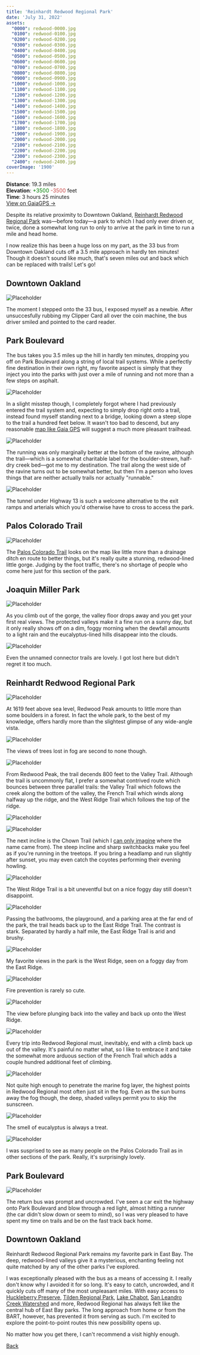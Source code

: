 ```yaml
---
title: 'Reinhardt Redwood Regional Park'
date: 'July 31, 2022'
assets:
  "0000": redwood-0000.jpg
  "0100": redwood-0100.jpg
  "0200": redwood-0200.jpg
  "0300": redwood-0300.jpg
  "0400": redwood-0400.jpg
  "0500": redwood-0500.jpg
  "0600": redwood-0600.jpg
  "0700": redwood-0700.jpg
  "0800": redwood-0800.jpg
  "0900": redwood-0900.jpg
  "1000": redwood-1000.jpg
  "1100": redwood-1100.jpg
  "1200": redwood-1200.jpg
  "1300": redwood-1300.jpg
  "1400": redwood-1400.jpg
  "1500": redwood-1500.jpg
  "1600": redwood-1600.jpg
  "1700": redwood-1700.jpg
  "1800": redwood-1800.jpg
  "1900": redwood-1900.jpg
  "2000": redwood-2000.jpg
  "2100": redwood-2100.jpg
  "2200": redwood-2200.jpg
  "2300": redwood-2300.jpg
  "2400": redwood-2400.jpg
coverImage: '1900'
---
```


<span data-behavior="introduction"></span>

**Distance**: 19.3 miles<br>
**Elevation**: <span style="color:green">+3500</span> <span style="color:#ca4747">-3500</span> feet<br>
**Time**: 3 hours 25 minutes<br>
[View on GaiaGPS →](https://www.gaiagps.com/datasummary/track/87de7066a08c66eacca4a78791d45001/)

Despite its relative proximity to Downtown Oakland, [Reinhardt Redwood Regional Park](https://www.ebparks.org/parks/reinhardt-redwood) was—before today—a park to which I had only ever driven or, twice, done a somewhat long run to only to arrive at the park in time to run a mile and head home.

I now realize this has been a huge loss on my part, as the 33 bus from Downtown Oakland cuts off a 3.5 mile approach in hardly ten minutes! Though it doesn't sound like much, that's seven miles out and back which can be replaced with trails! Let's go!

<span data-behavior="anchor" data-feature-index="0" data-mile-position="0"></span>
## Downtown Oakland

<span data-behavior="anchor" data-feature-index="0" data-mile-position="0"></span>

![Placeholder](redwood-0000.jpg)

The moment I stepped onto the 33 bus, I exposed myself as a newbie. After unsuccesfully rubbing my Clipper Card all over the coin machine, the bus driver smiled and pointed to the card reader.


<span data-behavior="anchor" data-feature-index="1" data-mile-position="0"></span>
## Park Boulevard

<span data-behavior="anchor" data-feature-index="1" data-mile-position="0"></span>
The bus takes you 3.5 miles up the hill in hardly ten minutes, dropping you off on Park Boulevard along a string of local trail systems. While a perfectly fine destination in their own right, my favorite aspect is simply that they inject you into the parks with just over a mile of running and not more than a few steps on asphalt.

<span data-behavior="anchor" data-feature-index="1" data-mile-position="0.1"></span>
![Placeholder](redwood-0100.jpg)

In a slight misstep though, I completely forgot where I had previously entered the trail system and, expecting to simply drop right onto a trail, instead found myself standing next to a bridge, looking down a steep slope to the trail a hundred feet below. It wasn't too bad to descend, but any reasonable [map like Gaia GPS](https://www.gaiagps.com/map/?loc=15.5/-122.2149/37.8097) will suggest a much more pleasant trailhead.

<span data-behavior="anchor" data-feature-index="1" data-mile-position="0.75"></span>
![Placeholder](redwood-0200.jpg)

The running was only marginally better at the bottom of the ravine, although the trail—which is a somewhat charitable label for the boulder-strewn, half-dry creek bed—got me to my destination. The trail along the west side of the ravine turns out to be somewhat better, but then I'm a person who loves things that are neither actually trails nor actually "runnable."

<span data-behavior="anchor" data-feature-index="1" data-mile-position="1.35"></span>
![Placeholder](redwood-2300.jpg)

The tunnel under Highway 13 is such a welcome alternative to the exit ramps and arterials which you'd otherwise have to cross to access the park.

<span data-behavior="anchor" data-feature-index="1" data-mile-position="1.7" data-split></span>
## Palos Colorado Trail

<span data-behavior="anchor" data-feature-index="1" data-mile-position="1.7"></span>
![Placeholder](redwood-0400.jpg)

The [Palos Colorado Trail](http://www.redwoodhikes.com/EastBay/JoaquinMiller.html) looks on the map like little more than a drainage ditch en route to better things, but it's really quite a stunning, redwood-lined little gorge. Judging by the foot traffic, there's no shortage of people who come here just for this section of the park.

<span data-behavior="anchor" data-feature-index="1" data-mile-position="2.5" data-split></span>
## Joaquin Miller Park

<span data-behavior="anchor" data-feature-index="1" data-mile-position="3.0"></span>
![Placeholder](redwood-0600.jpg)

As you climb out of the gorge, the valley floor drops away and you get your first real views. The protected valleys make it a fine run on a sunny day, but it only really shows off on a dim, foggy morning when the dewfall amounts to a light rain and the eucalyptus-lined hills disappear into the clouds.

<span data-behavior="anchor" data-feature-index="1" data-mile-position="3.5"></span>
![Placeholder](redwood-0700.jpg)

Even the unnamed connector trails are lovely. I got lost here but didn't regret it too much.

<span data-behavior="anchor" data-feature-index="1" data-mile-position="3.85" data-split></span>
## Reinhardt Redwood Regional Park

<span data-behavior="anchor" data-feature-index="1" data-mile-position="4.3"></span>
![Placeholder](redwood-0800.jpg)

At 1619 feet above sea level, Redwood Peak amounts to little more than some boulders in a forest. In fact the whole park, to the best of my knowledge, offers hardly more than the slightest glimpse of any wide-angle vista.

<span data-behavior="anchor" data-feature-index="1" data-mile-position="4.4"></span>
![Placeholder](redwood-0900.jpg)

The views of trees lost in fog are second to none though.

<span data-behavior="anchor" data-feature-index="1" data-mile-position="5.5"></span>
![Placeholder](redwood-1000.jpg)

From Redwood Peak, the trail decends 800 feet to the Valley Trail. Although the trail is uncommonly flat, I prefer a somewhat contrived route which bounces between three parallel trails: the Valley Trail which follows the creek along the bottom of the valley, the French Trail which winds along halfway up the ridge, and the West Ridge Trail which follows the top of the ridge.

<span data-behavior="anchor" data-feature-index="1" data-mile-position="6.15"></span>
![Placeholder](redwood-1100.jpg)

<span data-behavior="anchor" data-feature-index="1" data-mile-position="8.05"></span>
![Placeholder](redwood-1200.jpg)

The next incline is the Chown Trail (which I [can only imagine](https://linux.die.net/man/1/chown) where the name came from). The steep incline and sharp switchbacks make you feel as if you're running in the treetops. If you bring a headlamp and run slightly after sunset, you may even catch the coyotes performing their evening howling.

<span data-behavior="anchor" data-feature-index="1" data-mile-position="8.5"></span>
![Placeholder](redwood-1300.jpg)

The West Ridge Trail is a bit uneventful but on a nice foggy day still doesn't disappoint.

<span data-behavior="anchor" data-feature-index="1" data-mile-position="10.4"></span>
![Placeholder](redwood-1400.jpg)

Passing the bathrooms, the playground, and a parking area at the far end of the park, the trail heads back up to the East Ridge Trail. The contrast is stark. Separated by hardly a half mile, the East Ridge Trail is arid and brushy.

<span data-behavior="anchor" data-feature-index="1" data-mile-position="11.8"></span>
![Placeholder](redwood-1600.jpg)

My favorite views in the park is the West Ridge, seen on a foggy day from the East Ridge.

<span data-behavior="anchor" data-feature-index="1" data-mile-position="12.5"></span>
![Placeholder](redwood-1700.jpg)

Fire prevention is rarely so cute.

<span data-behavior="anchor" data-feature-index="1" data-mile-position="12.7"></span>
![Placeholder](redwood-1800.jpg)

The view before plunging back into the valley and back up onto the West Ridge.

<span data-behavior="anchor" data-feature-index="1" data-mile-position="14.05"></span>
![Placeholder](redwood-1900.jpg)

Every trip into Redwood Regional must, inevitably, end with a climb back up out of the valley. It's painful no matter what, so I like to embrace it and take the somewhat more arduous section of the French Trail which adds a couple hundred additional feet of climbing.

<span data-behavior="anchor" data-feature-index="1" data-mile-position="14.4"></span>
![Placeholder](redwood-2000.jpg)

Not quite high enough to penetrate the marine fog layer, the highest points in Redwood Regional most often just sit in the fog. Even as the sun burns away the fog though, the deep, shaded valleys permit you to skip the sunscreen.

<span data-behavior="anchor" data-feature-index="1" data-mile-position="16.0"></span>
![Placeholder](redwood-2100.jpg)

The smell of eucalyptus is always a treat.

<span data-behavior="anchor" data-feature-index="1" data-mile-position="17.0"></span>
![Placeholder](redwood-2200.jpg)

I was susprised to see as many people on the Palos Colorado Trail as in other sections of the park. Really, it's surprisingly lovely.


<span data-behavior="anchor" data-feature-index="2" data-mile-position="0"></span>
## Park Boulevard

<span data-behavior="anchor" data-feature-index="2" data-mile-position="0"></span>
![Placeholder](redwood-2400.jpg)

The return bus was prompt and uncrowded. I've seen a car exit the highway onto Park Boulevard and blow through a red light, almost hitting a runner (the car didn't slow down or seem to mind), so I was very pleased to have spent my time on trails and be on the fast track back home.

<span data-behavior="anchor" data-feature-index="2" data-mile-position="3.5"></span>
## Downtown Oakland

<span data-behavior="conclusion"></span>

Reinhardt Redwood Regional Park remains my favorite park in East Bay. The deep, redwood-lined valleys give it a mysterious, enchanting feeling not quite matched by any of the other parks I've explored.

I was exceptionally pleased with the bus as a means of accessing it. I really don't know why I avoided it for so long. It's easy to catch, uncrowded, and it quickly cuts off many of the most unpleasant miles. With easy access to [Huckleberry Preserve](https://www.ebparks.org/parks/huckleberry), [Tilden Regional Park](https://www.ebparks.org/parks/tilden), [Lake Chabot](https://www.ebparks.org/parks/lake-chabot), [San Leandro Creek Watershed](https://www.ebmud.com/recreation/east-bay/east-bay-trails) and more, Redwood Regional has always felt like the central hub of East Bay parks. The long approach from home or from the BART, however, has prevented it from serving as such. I'm excited to explore the point-to-point routes this new possibility opens up.

No matter how you get there, I can't recommend a visit highly enough.

[Back]()
